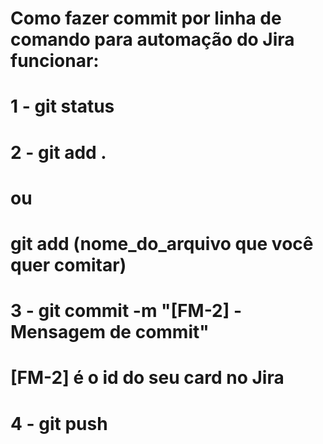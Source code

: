 # Como fazer commit por linha de comando para automação do Jira funcionar:

# 1 - git status
# 2 - git add .
# ou
# git add (nome_do_arquivo que você quer comitar)
# 3 - git commit -m "[FM-2] - Mensagem de commit"
# [FM-2] é o id do seu card no Jira
# 4 - git push
